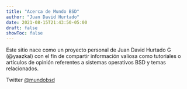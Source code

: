 ```yaml
---
title: "Acerca de Mundo BSD"
author: "Juan David Hurtado"
date: 2021-08-15T21:43:50-05:00
draft: false
showToc: false
---
```


Este sitio nace como un proyecto personal de Juan David Hurtado G (@yaazkal) con el fin de compartir información valiosa como tutoriales o artículos de opinión referentes a sistemas operativos BSD y temas relacionados.

Twitter [@mundobsd](https://twitter.com/mundobsd)